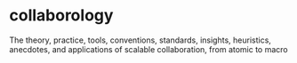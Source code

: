 # collaborology
The theory, practice, tools, conventions, standards, insights, heuristics, anecdotes, and applications of scalable collaboration, from atomic to macro
